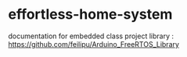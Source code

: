 # effortless-home-system
documentation for embedded class project
library : https://github.com/feilipu/Arduino_FreeRTOS_Library
